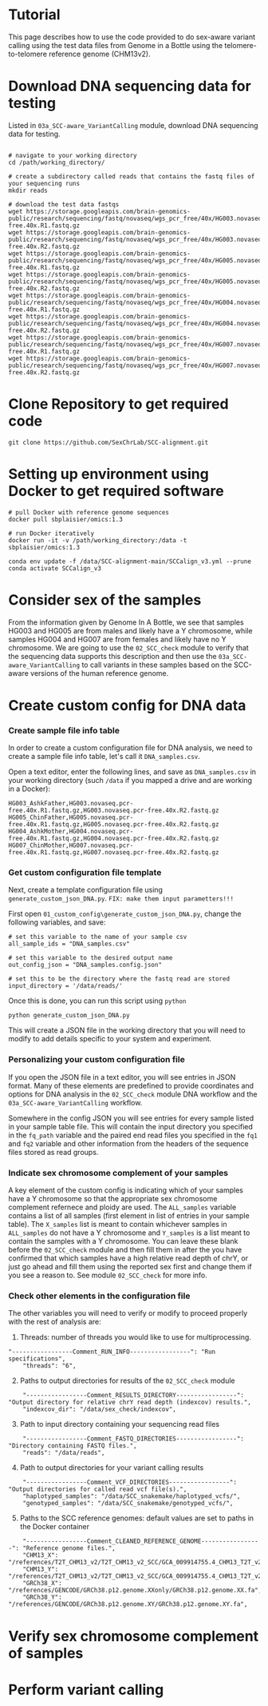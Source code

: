 # Tutorial

This page describes how to use the code provided to do sex-aware variant calling using the test data files from Genome in a Bottle using the telomere-to-telomere reference genome (CHM13v2).

# Download DNA sequencing data for testing

Listed in `03a_SCC-aware_VariantCalling` module, download DNA sequencing data for testing.

```

# navigate to your working directory
cd /path/working_directory/

# create a subdirectory called reads that contains the fastq files of your sequencing runs
mkdir reads

# download the test data fastqs
wget https://storage.googleapis.com/brain-genomics-public/research/sequencing/fastq/novaseq/wgs_pcr_free/40x/HG003.novaseq.pcr-free.40x.R1.fastq.gz
wget https://storage.googleapis.com/brain-genomics-public/research/sequencing/fastq/novaseq/wgs_pcr_free/40x/HG003.novaseq.pcr-free.40x.R2.fastq.gz
wget https://storage.googleapis.com/brain-genomics-public/research/sequencing/fastq/novaseq/wgs_pcr_free/40x/HG005.novaseq.pcr-free.40x.R1.fastq.gz
wget https://storage.googleapis.com/brain-genomics-public/research/sequencing/fastq/novaseq/wgs_pcr_free/40x/HG005.novaseq.pcr-free.40x.R2.fastq.gz
wget https://storage.googleapis.com/brain-genomics-public/research/sequencing/fastq/novaseq/wgs_pcr_free/40x/HG004.novaseq.pcr-free.40x.R1.fastq.gz
wget https://storage.googleapis.com/brain-genomics-public/research/sequencing/fastq/novaseq/wgs_pcr_free/40x/HG004.novaseq.pcr-free.40x.R2.fastq.gz
wget https://storage.googleapis.com/brain-genomics-public/research/sequencing/fastq/novaseq/wgs_pcr_free/40x/HG007.novaseq.pcr-free.40x.R1.fastq.gz
wget https://storage.googleapis.com/brain-genomics-public/research/sequencing/fastq/novaseq/wgs_pcr_free/40x/HG007.novaseq.pcr-free.40x.R2.fastq.gz
```

# Clone Repository to get required code

```
git clone https://github.com/SexChrLab/SCC-alignment.git
```

# Setting up environment using Docker to get required software

```
# pull Docker with reference genome sequences
docker pull sbplaisier/omics:1.3

# run Docker iteratively 
docker run -it -v /path/working_directory:/data -t sbplaisier/omics:1.3

conda env update -f /data/SCC-alignment-main/SCCalign_v3.yml --prune
conda activate SCCalign_v3
```

# Consider sex of the samples

From the information given by Genome In A Bottle, we see that samples HG003 and HG005 are from males and likely have a Y chromosome, while samples HG004 and HG007 are from females and likely have no Y chromosome.  We are going to use the `02_SCC_check` module to  verify that the sequencing data supports this description and then use the `03a_SCC-aware_VariantCalling` to call variants in these samples based on the SCC-aware versions of the human reference genome.

# Create custom config for DNA data

### Create sample file info table
In order to create a custom configuration file for DNA analysis, we need to create a sample file info table, let's call it `DNA_samples.csv`.

Open a text editor, enter the following lines, and save as `DNA_samples.csv` in your working directory (such `/data` if you mapped a drive and are working in a Docker):

```
HG003_AshkFather,HG003.novaseq.pcr-free.40x.R1.fastq.gz,HG003.novaseq.pcr-free.40x.R2.fastq.gz
HG005_ChinFather,HG005.novaseq.pcr-free.40x.R1.fastq.gz,HG005.novaseq.pcr-free.40x.R2.fastq.gz
HG004_AshkMother,HG004.novaseq.pcr-free.40x.R1.fastq.gz,HG004.novaseq.pcr-free.40x.R2.fastq.gz
HG007_ChinMother,HG007.novaseq.pcr-free.40x.R1.fastq.gz,HG007.novaseq.pcr-free.40x.R2.fastq.gz
```

### Get custom configuration file template
Next, create a template configuration file using `generate_custom_json_DNA.py`.
`FIX: make them input parametters!!!`

First open `01_custom_config\generate_custom_json_DNA.py`, change the following variables, and save:

```
# set this variable to the name of your sample csv
all_sample_ids = "DNA_samples.csv"

# set this variable to the desired output name
out_config_json = "DNA_samples.config.json"

# set this to be the directory where the fastq read are stored
input_directory = '/data/reads/'
```

Once this is done, you can run this script using `python`

```
python generate_custom_json_DNA.py
```

This will create a JSON file in the working directory that you will need to modify to add details specific to your system and experiment.

### Personalizing your custom configuration file

If you open the JSON file in a text editor, you will see entries in JSON format.  Many of these elements are predefined to provide coordinates and options for DNA analysis in the `02_SCC_check` module DNA workflow and the `03a_SCC-aware_VariantCalling` workflow.  

Somewhere in the config JSON you will see entries for every sample listed in your sample table file.  This will contain the input directory you specified in the `fq_path` variable and the paired end read files you specified in the `fq1` and `fq2` variable and other information from the headers of the sequence files stored as read groups.  

### Indicate sex chromosome complement of your samples

A key element of the custom config is indicating which of your samples have a Y chromosome so that the appropriate sex chromosome complement refernece and ploidy are used.  The `ALL_samples` variable contains a list of all samples (first element in list of entries in your sample table).  The `X_samples` list is meant to contain whichever samples in `ALL_samples` do not have a Y chromosome and `Y_samples` is a list meant to contain the samples with a Y chromosome. You can leave these blank before the `02_SCC_check` module and then fill them in after the you have confirmed that which samples have a high relative read depth of chrY, or just go ahead and fill them using the reported sex  first and change them if you see a reason to. See module `02_SCC_check` for more info.

### Check other elements in the configuration file

The other variables you will need to verify or modify to proceed properly with the rest of analysis are:

1) Threads: number of threads you would like to use for multiprocessing.
```
"-----------------Comment_RUN_INFO-----------------": "Run specifications",
    "threads": "6",
```

2) Paths to output directories for results of the `02_SCC_check` module
```
    "-----------------Comment_RESULTS_DIRECTORY-----------------": "Output directory for relative chrY read depth (indexcov) results.",
    "indexcov_dir": "/data/sex_check/indexcov",
```

3) Path to input directory containing your sequencing read files
```
    "-----------------Comment_FASTQ_DIRECTORIES-----------------": "Directory containing FASTQ files.",
    "reads": "/data/reads",
```

4) Path to output directories for your variant calling results
```
    "-----------------Comment_VCF_DIRECTORIES-----------------": "Output directories for called read vcf file(s).",
    "haplotyped_samples": "/data/SCC_snakemake/haplotyped_vcfs/",
    "genotyped_samples": "/data/SCC_snakemake/genotyped_vcfs/",
```

5) Paths to the SCC reference genomes: default values are set to paths in the Docker container
```
    "-----------------Comment_CLEANED_REFERENCE_GENOME-----------------": "Reference genome files.",
    "CHM13_X": "/references/T2T_CHM13_v2/T2T_CHM13_v2_SCC/GCA_009914755.4_CHM13_T2T_v2.0_genomic_YHardMasked_ChrNamesAdded.fa",
    "CHM13_Y": "/references/T2T_CHM13_v2/T2T_CHM13_v2_SCC/GCA_009914755.4_CHM13_T2T_v2.0_genomic_YPARsMasked_ChrNamesAdded.fa",
    "GRCh38_X": "/references/GENCODE/GRCh38.p12.genome.XXonly/GRCh38.p12.genome.XX.fa",
    "GRCh38_Y": "/references/GENCODE/GRCh38.p12.genome.XY/GRCh38.p12.genome.XY.fa",
```

# Verify sex chromosome complement of samples



# Perform variant calling

